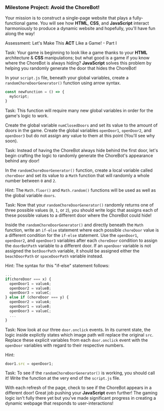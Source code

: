 ### Milestone Project: Avoid the ChoreBot!

Your mission is to construct a single-page website that plays a fully-functional game. You will see how __HTML__, __CSS__, and __JavaScript__ interact harmoniously to produce a dynamic website and hopefully, you'll have fun along the way!

Assessment: Let's Make This __ACT__ Like a Game! - Part I

Task: Your game is beginning to look like a game thanks to your __HTML__ architecture & __CSS__ manipulations; but what good is a game if you know where the ChoreBot is always hiding? __JavaScript__ solves this problem by helping you randomly generate the door that hides the ChoreBot! 

In your `script.js` file, beneath your global variables, create a `randomChoreDoorGenerator()` function using arrow syntax.

```js
const newFunction = () => {
  myScript;
}
```

Task: This function will require many new global variables in order for the game's logic to work. 

Create the global variable `numClosedDoors` and set its value to the amount of doors in the game. Create the global variables `openDoor1`, `openDoor2`, and `openDoor3` but do not assign any value to them at this point (You'll see why soon).

Task: Instead of having the ChoreBot always hide behind the first door, let's begin crafting the logic to randomly generate the ChoreBot's appearance behind any door!

In the `randomChoreDoorGenerator()` function, create a local variable called `choreDoor` and set its value to a `Math` function that will randomly a whole number between `0` and `2`.

Hint: The `Math.floor()` and `Math.random()` functions will be used as well as the global variable `doors`.


Task: Now that your `randomChoreDoorGenerator()` randomly returns one of three possible values (`0`, `1`, or `2`), you should write logic that assigns each of these possible values to a different door where the ChoreBot could hide!

Inside the `randomChoreDoorGenerator()` and directly beneath the `Math` function, write an `if-else` statement where each possible `choreDoor` value is a different condition for the `if-else` statement. Use the `openDoor1`, `openDoor2`, and `openDoor3` variables after each `choreDoor` condition to assign the `doorBotPath` variable to a different door. If an `openDoor` variable is not assigned the `botDoorPath` variable, it should be assigned either the `beachDoorPath` or `spaceDoorPath` variable instead.

Hint: The syntax for this "if-else" statement follows:

```js
...
if(choreDoor === x) {
  openDoor1 = valueA;
  openDoor2 = valueB;
  openDoor3 = valueC;
} else if (choreDoor === y) {
  openDoor2 = valueA;
  openDoor1 = valueB;
  openDoor3 = valueC;
  ...
} 
```

Task: Now look at our three `door.onclick` events. In its current state, the logic inside explictly states which image path will replace the original `src`. Replace these explicit variables from each `door.onclick` event with the `openDoor` variables with regard to their respective numbers.

Hint: 

```js
door1.src = openDoor1;
```

Task: To see if the `randomChoreDoorGenerator()` is working, you should call it! Write the function at the very end of the `script.js` file.

With each refresh of the page, check to see if the ChoreBot appears in a different door! Great job pushing your __JavaScript__ even further! The gaming logic isn't fully there yet but you've made significant progress in creating a dynamic webpage that responds to user-interactions!

